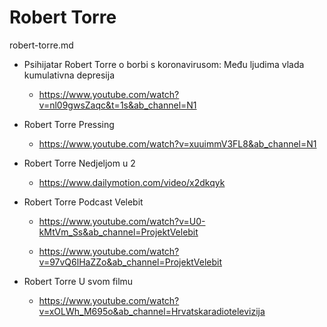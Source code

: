# Robert Torre

robert-torre.md


*   Psihijatar Robert Torre o borbi s koronavirusom: Među ljudima vlada kumulativna depresija

    *   https://www.youtube.com/watch?v=nl09gwsZaqc&t=1s&ab_channel=N1

*   Robert Torre Pressing 

    *   https://www.youtube.com/watch?v=xuuimmV3FL8&ab_channel=N1

*   Robert Torre Nedjeljom u 2 

    *   https://www.dailymotion.com/video/x2dkqyk

*   Robert Torre Podcast Velebit

    *   https://www.youtube.com/watch?v=U0-kMtVm_Ss&ab_channel=ProjektVelebit

    *   https://www.youtube.com/watch?v=97vQ6lHaZZo&ab_channel=ProjektVelebit

*   Robert Torre U svom filmu

    *   https://www.youtube.com/watch?v=xOLWh_M695o&ab_channel=Hrvatskaradiotelevizija